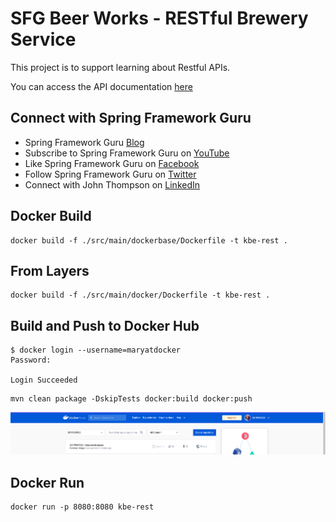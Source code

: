 # SFG Beer Works - RESTful Brewery Service

This project is to support learning about Restful APIs. 

You can access the API documentation [here](https://sfg-beer-works.github.io/brewery-api/#tag/Beer-Service) 

## Connect with Spring Framework Guru
* Spring Framework Guru [Blog](https://springframework.guru/)
* Subscribe to Spring Framework Guru on [YouTube](https://www.youtube.com/channel/UCrXb8NaMPQCQkT8yMP_hSkw)
* Like Spring Framework Guru on [Facebook](https://www.facebook.com/springframeworkguru/)
* Follow Spring Framework Guru on [Twitter](https://twitter.com/spring_guru)
* Connect with John Thompson on [LinkedIn](http://www.linkedin.com/in/springguru)


## Docker Build
```shell
docker build -f ./src/main/dockerbase/Dockerfile -t kbe-rest .
```

## From Layers
```shell
docker build -f ./src/main/docker/Dockerfile -t kbe-rest .
```

## Build and Push to Docker Hub
```shell
$ docker login --username=maryatdocker
Password:

Login Succeeded
```
```shell
mvn clean package -DskipTests docker:build docker:push 
```
![dockerhub](Screenshot%20from%202023-04-01%2020-51-01.png)

## Docker Run
```shell
docker run -p 8080:8080 kbe-rest
```